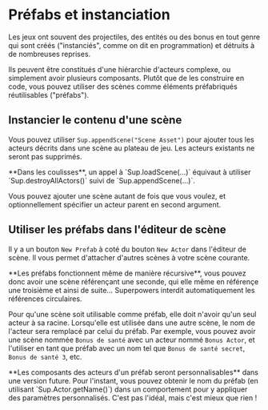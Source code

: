 # Préfabs et instanciation

Les jeux ont souvent des projectiles, des entités ou des bonus en tout genre qui sont créés 
("instanciés", comme on dit en programmation) et détruits à de nombreuses reprises.

Ils peuvent être constitués d'une hiérarchie d'acteurs complexe, ou simplement avoir plusieurs composants.
Plutôt que de les construire en code, vous pouvez utiliser des scènes comme éléments préfabriqués réutilisables ("préfabs").

## Instancier le contenu d'une scène

Vous pouvez utiliser `Sup.appendScene("Scene Asset")` pour ajouter tous les acteurs décrits dans une scène au plateau de jeu.
Les acteurs existants ne seront pas supprimés.

<div class="note">
  **Dans les coulisses**, un appel à `Sup.loadScene(...)` équivaut à utiliser `Sup.destroyAllActors()` suivi de `Sup.appendScene(...)`.
</div>

Vous pouvez ajouter une scène autant de fois que vous voulez, et optionnellement spécifier un acteur parent en second argument.

## Utiliser les préfabs dans l'éditeur de scène

Il y a un bouton `New Prefab` à coté du bouton `New Actor` dans l'éditeur de scène.
Il vous permet d'attacher d'autres scènes à votre scène courante.

<div class="note">
  **Les préfabs fonctionnent même de manière récursive**, vous pouvez donc avoir une scène référençant une seconde,
  qui elle même en référençe une troisième et ainsi de suite... Superpowers interdit automatiquement les références circulaires.
</div>

Pour qu'une scène soit utilisable comme préfab, elle doit n'avoir qu'un seul acteur à sa racine.
Lorsqu'elle est utilisée dans une autre scène, le nom de l'acteur sera remplacé par celui du préfab.
Par exemple, vous pouvez avoir une scène nommée `Bonus de santé` avec un acteur nommé `Bonus Actor`, et
l'utiliser en tant que préfab avec un nom tel que `Bonus de santé secret`, `Bonus de santé 3`, etc.

<div class="note">
  **Les composants des acteurs d'un préfab seront personnalisables** dans une version future.
  Pour l'instant, vous pouvez obtenir le nom du préfab (en utilisant `Sup.Actor.getName()`) dans un comportement pour y appliquer des paramètres personnalisés.
  C'est pas l'idéal, mais c'est mieux que rien !
</div>